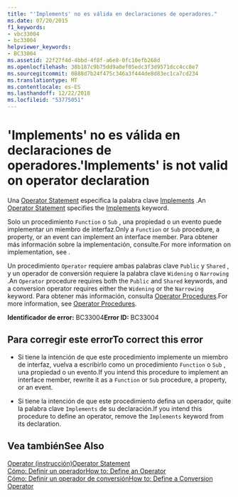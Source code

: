 ```yaml
---
title: "'Implements' no es válida en declaraciones de operadores."
ms.date: 07/20/2015
f1_keywords:
- vbc33004
- bc33004
helpviewer_keywords:
- BC33004
ms.assetid: 22f27f4d-4bbd-4f8f-a6e8-0fc10efb268d
ms.openlocfilehash: 38b187c9b75dd9a0ef05edc3f3d9571dcc4cc8e7
ms.sourcegitcommit: 0888d7b24f475c346a3f444de8d83ec1ca7cd234
ms.translationtype: MT
ms.contentlocale: es-ES
ms.lasthandoff: 12/22/2018
ms.locfileid: "53775051"
---
```

# <a name="implements-is-not-valid-on-operator-declaration"></a><span data-ttu-id="98e58-102">'Implements' no es válida en declaraciones de operadores.</span><span class="sxs-lookup"><span data-stu-id="98e58-102">'Implements' is not valid on operator declaration</span></span>
<span data-ttu-id="98e58-103">Una [Operator Statement](../../visual-basic/language-reference/statements/operator-statement.md) especifica la palabra clave [Implements](../../visual-basic/language-reference/statements/implements-clause.md) .</span><span class="sxs-lookup"><span data-stu-id="98e58-103">An [Operator Statement](../../visual-basic/language-reference/statements/operator-statement.md) specifies the [Implements](../../visual-basic/language-reference/statements/implements-clause.md) keyword.</span></span>  
  
 <span data-ttu-id="98e58-104">Solo un procedimiento `Function` o `Sub` , una propiedad o un evento puede implementar un miembro de interfaz.</span><span class="sxs-lookup"><span data-stu-id="98e58-104">Only a `Function` or `Sub` procedure, a property, or an event can implement an interface member.</span></span> <span data-ttu-id="98e58-105">Para obtener más información sobre la implementación, consulte.</span><span class="sxs-lookup"><span data-stu-id="98e58-105">For more information on implementation, see .</span></span>  
  
 <span data-ttu-id="98e58-106">Un procedimiento `Operator` requiere ambas palabras clave `Public` y `Shared` , y un operador de conversión requiere la palabra clave `Widening` o `Narrowing` .</span><span class="sxs-lookup"><span data-stu-id="98e58-106">An `Operator` procedure requires both the `Public` and `Shared` keywords, and a conversion operator requires either the `Widening` or the `Narrowing` keyword.</span></span> <span data-ttu-id="98e58-107">Para obtener más información, consulta [Operator Procedures](../../visual-basic/programming-guide/language-features/procedures/operator-procedures.md).</span><span class="sxs-lookup"><span data-stu-id="98e58-107">For more information, see [Operator Procedures](../../visual-basic/programming-guide/language-features/procedures/operator-procedures.md).</span></span>  
  
 <span data-ttu-id="98e58-108">**Identificador de error:** BC33004</span><span class="sxs-lookup"><span data-stu-id="98e58-108">**Error ID:** BC33004</span></span>  
  
## <a name="to-correct-this-error"></a><span data-ttu-id="98e58-109">Para corregir este error</span><span class="sxs-lookup"><span data-stu-id="98e58-109">To correct this error</span></span>  
  
-   <span data-ttu-id="98e58-110">Si tiene la intención de que este procedimiento implemente un miembro de interfaz, vuelva a escribirlo como un procedimiento `Function` o `Sub` , una propiedad o un evento.</span><span class="sxs-lookup"><span data-stu-id="98e58-110">If you intend this procedure to implement an interface member, rewrite it as a `Function` or `Sub` procedure, a property, or an event.</span></span>  
  
-   <span data-ttu-id="98e58-111">Si tiene la intención de que este procedimiento defina un operador, quite la palabra clave `Implements` de su declaración.</span><span class="sxs-lookup"><span data-stu-id="98e58-111">If you intend this procedure to define an operator, remove the `Implements` keyword from its declaration.</span></span>  
  
## <a name="see-also"></a><span data-ttu-id="98e58-112">Vea también</span><span class="sxs-lookup"><span data-stu-id="98e58-112">See Also</span></span>  
 [<span data-ttu-id="98e58-113">Operator (instrucción)</span><span class="sxs-lookup"><span data-stu-id="98e58-113">Operator Statement</span></span>](../../visual-basic/language-reference/statements/operator-statement.md)  
 [<span data-ttu-id="98e58-114">Cómo: Definir un operador</span><span class="sxs-lookup"><span data-stu-id="98e58-114">How to: Define an Operator</span></span>](../../visual-basic/programming-guide/language-features/procedures/how-to-define-an-operator.md)  
 [<span data-ttu-id="98e58-115">Cómo: Definir un operador de conversión</span><span class="sxs-lookup"><span data-stu-id="98e58-115">How to: Define a Conversion Operator</span></span>](../../visual-basic/programming-guide/language-features/procedures/how-to-define-a-conversion-operator.md)
